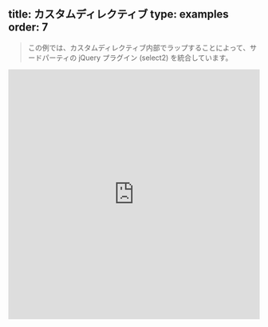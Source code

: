 title: カスタムディレクティブ
type: examples
order: 7
---

> この例では、カスタムディレクティブ内部でラップすることによって、サードパーティの jQuery プラグイン (select2) を統合しています。

<iframe width="100%" height="500" src="http://jsfiddle.net/yyx990803/157m67zu/embedded/result,html,js,css" allowfullscreen="allowfullscreen" frameborder="0"></iframe>
